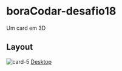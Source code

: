 # boraCodar-desafio18
Um card em 3D 

## Layout

![card-5](https://github.com/AmandaLuizaFreitas/boraCodar-desafio18/assets/110351770/9b983864-e5ee-4517-91cb-69e43bf982b9)
 [Desktop](https://bora-codar-desafio18.vercel.app/)
